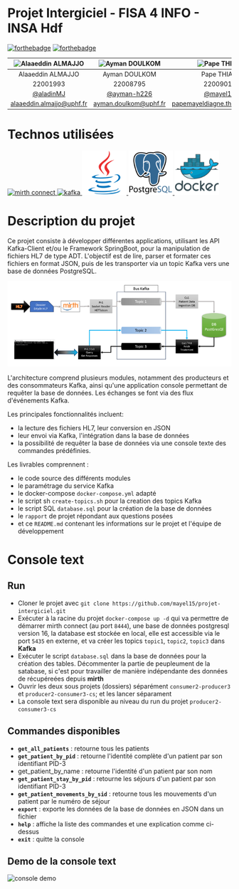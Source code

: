# Projet Intergiciel - FISA 4 INFO - INSA Hdf
[![forthebadge](http://forthebadge.com/images/badges/built-with-love.svg)](https://github.com/mayel15/projet-intergiciel) [![forthebadge](https://forthebadge.com/images/badges/made-with-java.png)](https://github.com/mayel15/projet-intergiciel)

| ![Alaaeddin ALMAJJO](https://avatars.githubusercontent.com/u/77294802?v=4)  | ![Ayman DOULKOM](https://avatars.githubusercontent.com/u/116734751?v=4)          | ![Pape THIAM](https://avatars.githubusercontent.com/u/97792012?v=4) |
| :--------------: | :--------------: | :--------------: |
| Alaaeddin ALMAJJO | Ayman DOULKOM        | Pape THIAM  |
| 22001993  | 22008795           | 22009010  |
| [@aladinMJ](https://github.com/aladinMJ) | [@ayman-h226](https://github.com/ayman-h226)        | [@mayel15](https://github.com/mayel15)  |
| alaaeddin.almajjo@uphf.fr  | ayman.doulkom@uphf.fr           | papemayeldiagne.thiam@uphf.fr  |

# Technos utilisées

<a href="https://github.com/nextgenhealthcare/connect" target="_blank" rel="noreferrer"> <img src="https://imgs.search.brave.com/IJhQoF6ymM5JPT7_Jn6SHWO8dj8NggPgkQE1gYJ72zo/rs:fit:500:0:0/g:ce/aHR0cHM6Ly93d3cu/bWVkaXRlY3MuY29t/L3dwLWNvbnRlbnQv/dXBsb2Fkcy9taXJ0/aC1sb2dvLndlYnA" alt="mirth connect" width="175" height="100"/> </a> <a href="https://kafka.apache.org/" target="_blank" rel="noreferrer"> <img src="https://imgs.search.brave.com/vUNX5vHj053oH8GdZXva9X8byPP-0OQMCLXSgv3rLtU/rs:fit:500:0:0/g:ce/aHR0cHM6Ly9zdGF0/aWMud2lraWEubm9j/b29raWUubmV0L2xv/Z29wZWRpYS9pbWFn/ZXMvZC9kOC9BcGFj/aGVfS2Fma2FfTG9n/by5qcGcvcmV2aXNp/b24vbGF0ZXN0L3Nj/YWxlLXRvLXdpZHRo/LWRvd24vMzAwP2Ni/PTIwMjIwNzAzMDIz/NjEz.jpeg" alt="kafka" width="260" height="100"/> </a> <a href="https://www.java.com" target="_blank" rel="noreferrer"> <img src="https://raw.githubusercontent.com/devicons/devicon/master/icons/java/java-original.svg" alt="java" width="100" height="100"/> </a>  <a href="https://www.postgresql.org" target="_blank" rel="noreferrer"> <img src="https://raw.githubusercontent.com/devicons/devicon/master/icons/postgresql/postgresql-original-wordmark.svg" alt="postgresql" width="100" height="100"/> </a> </a> <a href="https://www.docker.com/" target="_blank" rel="noreferrer"> <img src="https://raw.githubusercontent.com/devicons/devicon/master/icons/docker/docker-original-wordmark.svg" alt="docker" width="100" height="100"/> </a>

# Description du projet 

Ce projet consiste à développer différentes applications, utilisant les API Kafka-Client et/ou le Framework SpringBoot, pour la manipulation de fichiers HL7 de type ADT. L'objectif est de lire, parser et formater ces fichiers en format JSON, puis de les transporter via un topic Kafka vers une base de données PostgreSQL.

![synoptique des echanges](assets/synoptique-echanges.png)

L'architecture comprend plusieurs modules, notamment des producteurs et des consommateurs Kafka, ainsi qu'une application console permettant de requêter la base de données. Les échanges se font via des flux d'événements Kafka.

Les principales fonctionnalités incluent:
- la lecture des fichiers HL7, leur conversion en JSON
- leur envoi via Kafka, l'intégration dans la base de données
- la possibilité de requêter la base de données via une console texte des commandes prédéfinies.

Les livrables comprennent :
- le code source des différents modules
- le paramétrage du service Kafka
- le docker-compose `docker-compose.yml` adapté
- le script sh `create-topics.sh` pour la creation des topics Kafka 
- le script SQL `database.sql` pour la création de la base de données
- le `rapport` de projet répondant aux questions posées
- et ce `README.md` contenant les informations sur le projet et l'équipe de développement

# Console text 

## Run

- Cloner le projet avec `git clone https://github.com/mayel15/projet-intergiciel.git`
- Exécuter à la racine du projet `docker-compose up -d` qui va permettre de démarrer mirth connect (au port `8444`), une base de données postgresql version 16, la database est stockée en local, elle est accessible via le port `5435` en externe, et va créer les topics `topic1`, `topic2`, `topic3` dans **Kafka**
- Exécuter le script `database.sql` dans la base de données pour la création des tables. Décommenter la partie de peupleument de la satabase, si c'est pour travailler de manière indépendante des données de récupéreées depuis **mirth** 
- Ouvrir les deux sous projets (dossiers) séparément `consumer2-producer3` et `producer2-consumer3-cs`; et les lancer séparament
- La console text sera disponible au niveau du run du projet `producer2-consumer3-cs`
  
## Commandes disponibles
- **`get_all_patients`** : retourne tous les patients
- **`get_patient_by_pid`** : retourne l'identité complète d'un patient par son identifiant PID-3
- get_patient_by_name : retourne l'identité d'un patient par son nom
- **`get_patient_stay_by_pid`** : retourne les séjours d'un patient par son identifiant PID-3
- **`get_patient_movements_by_sid`** : retourne tous les mouvements d'un patient par le numéro de séjour
- **`export`** : exporte les données de la base de données en JSON dans un fichier
- **`help`** : affiche la liste des commandes et une explication comme ci-dessus
- **`exit`** : quitte la console

## Demo de la console text
![console demo](assets/console-demo.gif)
